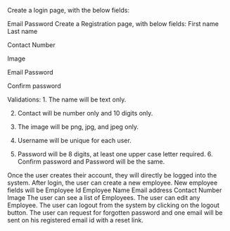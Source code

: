 Create a login page, with the below fields:

Email
	Password
Create a Registration page, with below fields: 
	First name
	Last name

Contact Number

Image

Email
	Password

Confirm password 


Validations: 
	1. The name will be text only.

2. Contact will be number only and 10 digits only.

3. The image will be png, jpg, and jpeg only.

4. Username will be unique for each user.

5. Password will be 8 digits, at least one upper case letter required.
	6. Confirm password and Password will be the same.


Once the user creates their account, they will directly be logged into the system.
After login, the user can create a new employee.
New employee fields will be 
	Employee Id
	Employee Name
	Email address
	Contact Number
	Image
The user can see a list of Employees.
The user can edit any Employee.
The user can logout from the system by clicking on the logout button.
The user can request for forgotten password and one email will be sent on his registered email id with a reset link.
